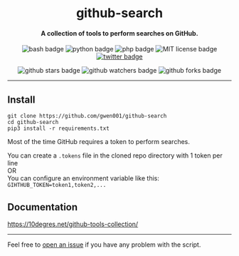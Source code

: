 <h1 align="center">github-search</h1>

<h4 align="center">A collection of tools to perform searches on GitHub.</h4>

<p align="center">
    <img src="https://img.shields.io/badge/-bash-gray" alt="bash badge">
    <img src="https://img.shields.io/badge/python-v3-blue" alt="python badge">
    <img src="https://img.shields.io/badge/php-%3E=5.5-blue" alt="php badge">
    <img src="https://img.shields.io/badge/license-MIT-green" alt="MIT license badge">
    <a href="https://twitter.com/intent/tweet?text=https%3a%2f%2fgithub.com%2fgwen001%2fgithub-search%2f" target="_blank"><img src="https://img.shields.io/twitter/url?style=social&url=https%3A%2F%2Fgithub.com%2Fgwen001%2Fgithub-search" alt="twitter badge"></a>
</p>

<p align="center">
    <img src="https://img.shields.io/github/stars/gwen001/github-search?style=social" alt="github stars badge">
    <img src="https://img.shields.io/github/watchers/gwen001/github-search?style=social" alt="github watchers badge">
    <img src="https://img.shields.io/github/forks/gwen001/github-search?style=social" alt="github forks badge">
</p>

---

## Install

```
git clone https://github.com/gwen001/github-search
cd github-search
pip3 install -r requirements.txt
```

Most of the time GitHub requires a token to perform searches.  

You can create a `.tokens` file in the cloned repo directory with 1 token per line  
OR  
You can configure an environment variable like this: `GIHTHUB_TOKEN=token1,token2,...`

## Documentation

https://10degres.net/github-tools-collection/

---

Feel free to [open an issue](/../../issues/) if you have any problem with the script.  

